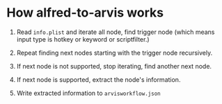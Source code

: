 # How alfred-to-arvis works

1. Read `info.plist` and iterate all node, find trigger node (which means input type is hotkey or keyword or scriptfilter.)

2. Repeat finding next nodes starting with the trigger node recursively.

3. If next node is not supported, stop iterating, find another next node.

4. If next node is supported, extract the node's information.

5. Write extracted information to `arvisworkflow.json`